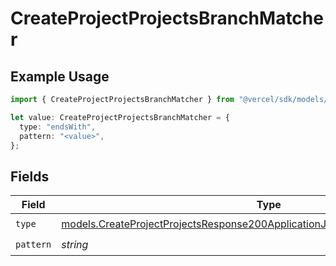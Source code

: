 # CreateProjectProjectsBranchMatcher

## Example Usage

```typescript
import { CreateProjectProjectsBranchMatcher } from "@vercel/sdk/models/createprojectop.js";

let value: CreateProjectProjectsBranchMatcher = {
  type: "endsWith",
  pattern: "<value>",
};
```

## Fields

| Field                                                                                                                                                                | Type                                                                                                                                                                 | Required                                                                                                                                                             | Description                                                                                                                                                          |
| -------------------------------------------------------------------------------------------------------------------------------------------------------------------- | -------------------------------------------------------------------------------------------------------------------------------------------------------------------- | -------------------------------------------------------------------------------------------------------------------------------------------------------------------- | -------------------------------------------------------------------------------------------------------------------------------------------------------------------- |
| `type`                                                                                                                                                               | [models.CreateProjectProjectsResponse200ApplicationJSONResponseBodyTargetsType](../models/createprojectprojectsresponse200applicationjsonresponsebodytargetstype.md) | :heavy_check_mark:                                                                                                                                                   | N/A                                                                                                                                                                  |
| `pattern`                                                                                                                                                            | *string*                                                                                                                                                             | :heavy_check_mark:                                                                                                                                                   | N/A                                                                                                                                                                  |